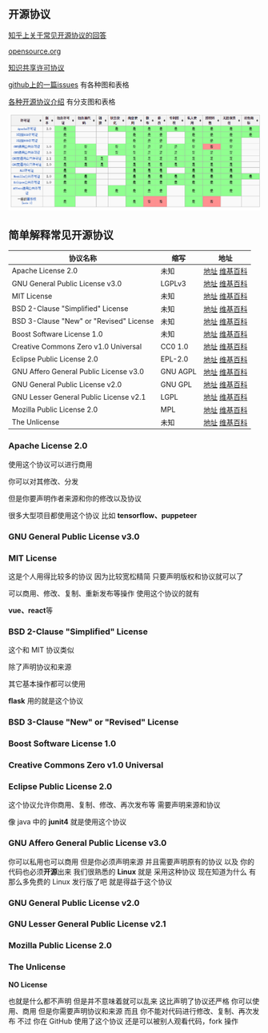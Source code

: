 ## 开源协议
[知乎上关于常见开源协议的回答](https://zhuanlan.zhihu.com/p/86892975) 

[opensource.org](https://opensource.org/) 

[知识共享许可协议](https://zh.wikipedia.org/wiki/%E7%9F%A5%E8%AF%86%E5%85%B1%E4%BA%AB%E8%AE%B8%E5%8F%AF%E5%8D%8F%E8%AE%AE)

[github上的一篇issues](https://github.com/Kimi-Gao/Program-Blog/issues/65) 有各种图和表格

[各种开源协议介绍](https://www.runoob.com/w3cnote/open-source-license.html) 有分支图和表格



![opensourcelist](opensourcelist.png)

## 简单解释常见开源协议

| 协议名称 | 缩写 | 地址 |
| ---- | ---- |  ---- |
| Apache License 2.0 | 未知 |  [地址](https://www.apache.org/licenses/LICENSE-2.0) [维基百科](https://zh.wikipedia.org/wiki/Apache_License) |
| GNU General Public License v3.0 | LGPLv3 |  [地址](https://www.gnu.org/licenses/gpl-3.0.html) [维基百科](https://zh.wikipedia.org/zh-hans/GNU%E9%80%9A%E7%94%A8%E5%85%AC%E5%85%B1%E8%AE%B8%E5%8F%AF%E8%AF%81) |
| MIT License | 未知 |  [地址](https://opensource.org/licenses/MIT) [维基百科](https://en.wikipedia.org/wiki/MIT_License) |
| BSD 2-Clause "Simplified" License | 未知 |  [地址](https://opensource.org/licenses/BSD-2-Clause) [维基百科](https://en.wikipedia.org/wiki/BSD_licenses) |
| BSD 3-Clause "New" or "Revised" License | 未知 |  [地址](https://choosealicense.com/licenses/bsd-3-clause/) [维基百科](https://en.wikipedia.org/wiki/BSD_licenses) |
| Boost Software License 1.0 | 未知 |  [地址](https://www.boost.org/LICENSE_1_0.txt) [维基百科](https://zh.wikipedia.org/zh-hans/Boost%E8%AE%B8%E5%8F%AF%E8%AF%81) |
| Creative Commons Zero v1.0 Universal | CC0 1.0 |  [地址](https://creativecommons.org/publicdomain/zero/1.0/) [维基百科](https://zh.wikipedia.org/wiki/%E7%9F%A5%E8%AF%86%E5%85%B1%E4%BA%AB%E8%AE%B8%E5%8F%AF%E5%8D%8F%E8%AE%AE) |
| Eclipse Public License 2.0 | EPL-2.0 |  [地址](https://www.eclipse.org/legal/epl-2.0/) [维基百科](https://en.wikipedia.org/wiki/Eclipse_Public_License) |
| GNU Affero General Public License v3.0 | GNU AGPL |  [地址](https://www.gnu.org/licenses/agpl-3.0.en.html) [维基百科](https://zh.wikipedia.org/zh-hans/GNU_Affero%E9%80%9A%E7%94%A8%E5%85%AC%E5%85%B1%E8%AE%B8%E5%8F%AF%E8%AF%81) |
| GNU General Public License v2.0 | GNU GPL |  [地址](https://www.gnu.org/licenses/gpl-2.0.html) [维基百科](https://zh.wikipedia.org/wiki/GNU_General_Public_License) |
| GNU Lesser General Public License v2.1 | LGPL |  [地址](https://www.gnu.org/licenses/old-licenses/lgpl-2.1.html) [维基百科](https://zh.wikipedia.org/wiki/GNU_Lesser_General_Public_License) |
| Mozilla Public License 2.0 | MPL |  [地址](https://www.mozilla.org/en-US/MPL/2.0/) [维基百科](https://zh.wikipedia.org/zh-hans/Mozilla%E5%85%AC%E5%85%B1%E8%AE%B8%E5%8F%AF%E8%AF%81) |
| The Unlicense | 未知 |  [地址](https://unlicense.org/) [维基百科](https://en.wikipedia.org/wiki/Unlicense) |

### Apache License 2.0

使用这个协议可以进行商用

你可以对其修改、分发

但是你要声明作者来源和你的修改以及协议

很多大型项目都使用这个协议
比如 **tensorflow、puppeteer**

### GNU General Public License v3.0
### MIT License

这是个人用得比较多的协议
因为比较宽松精简
只要声明版权和协议就可以了

可以商用、修改、复制、重新发布等操作
使用这个协议的就有

**vue、react**等

### BSD 2-Clause "Simplified" License 

这个和 MIT 协议类似

除了声明协议和来源

其它基本操作都可以使用

**flask** 用的就是这个协议

### BSD 3-Clause "New" or "Revised" License
### Boost Software License 1.0
### Creative Commons Zero v1.0 Universal
### Eclipse Public License 2.0

这个协议允许你商用、复制、修改、再次发布等
需要声明来源和协议

像 java 中的 **junit4** 就是使用这个协议


### GNU Affero General Public License v3.0

你可以私用也可以商用
但是你必须声明来源
并且需要声明原有的协议
以及
你的代码也必须**开源**出来
我们很熟悉的 **Linux** 就是
采用这种协议
现在知道为什么
有那么多免费的 Linux 发行版了吧
就是得益于这个协议

### GNU General Public License v2.0
### GNU Lesser General Public License v2.1
### Mozilla Public License 2.0
### The Unlicense

**NO License**

也就是什么都不声明
但是并不意味着就可以乱来
这比声明了协议还严格
你可以使用、商用
但是你需要声明协议和来源
而且
你不能对代码进行修改、复制、再次发布
不过
你在 GitHub 使用了这个协议
还是可以被别人观看代码，fork 操作